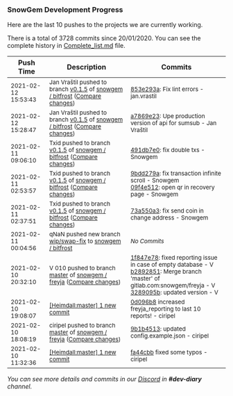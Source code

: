 
### SnowGem Development Progress

Here are the last 10 pushes to the projects we are currently working.

There is a total of 3728 commits since 20/01/2020. You can see the complete history in
 [Complete_list.md](Complete_list.md) file.

| Push Time | Description | Commits |
| --- | --- | --- |
| <sub>2021-02-12 15:53:43</sub> | <sub>Jan Vraštil pushed to branch [v0\.1\.5](https://gitlab.com/snowgem/bitfrost/commits/v0.1.5) of [snowgem / bitfrost](https://gitlab.com/snowgem/bitfrost) ([Compare changes](https://gitlab.com/snowgem/bitfrost/compare/a7869e23459ec871b19e31a230bc5726d21ef39f...853e293a41c6786e8bdf580a5e0f75bd7c8fb521))</sub> | <sub>[853e293a](https://gitlab.com/snowgem/bitfrost/-/commit/853e293a41c6786e8bdf580a5e0f75bd7c8fb521): Fix lint errors - jan.vrastil</sub> |
| <sub>2021-02-12 15:28:47</sub> | <sub>Jan Vraštil pushed to branch [v0\.1\.5](https://gitlab.com/snowgem/bitfrost/commits/v0.1.5) of [snowgem / bitfrost](https://gitlab.com/snowgem/bitfrost) ([Compare changes](https://gitlab.com/snowgem/bitfrost/compare/491db7e00c54add7c9cabf84ebd6b5a173f85c83...a7869e23459ec871b19e31a230bc5726d21ef39f))</sub> | <sub>[a7869e23](https://gitlab.com/snowgem/bitfrost/-/commit/a7869e23459ec871b19e31a230bc5726d21ef39f): Upe production version of api for sumsub - Jan Vraštil</sub> |
| <sub>2021-02-11 09:06:10</sub> | <sub>Txid pushed to branch [v0\.1\.5](https://gitlab.com/snowgem/bitfrost/commits/v0.1.5) of [snowgem / bitfrost](https://gitlab.com/snowgem/bitfrost) ([Compare changes](https://gitlab.com/snowgem/bitfrost/compare/09f4e5127b772624ab6488240302b414e9b4d230...491db7e00c54add7c9cabf84ebd6b5a173f85c83))</sub> | <sub>[491db7e0](https://gitlab.com/snowgem/bitfrost/-/commit/491db7e00c54add7c9cabf84ebd6b5a173f85c83): fix double txs - Snowgem</sub> |
| <sub>2021-02-11 02:53:57</sub> | <sub>Txid pushed to branch [v0\.1\.5](https://gitlab.com/snowgem/bitfrost/commits/v0.1.5) of [snowgem / bitfrost](https://gitlab.com/snowgem/bitfrost) ([Compare changes](https://gitlab.com/snowgem/bitfrost/compare/73a550a3788468ce2b2f85b257981286b63c0e48...09f4e5127b772624ab6488240302b414e9b4d230))</sub> | <sub>[9bdd279a](https://gitlab.com/snowgem/bitfrost/-/commit/9bdd279a1e7b347d8c9a32224aecd947f77d6f11): fix transaction infinite scroll - Snowgem<br>[09f4e512](https://gitlab.com/snowgem/bitfrost/-/commit/09f4e5127b772624ab6488240302b414e9b4d230): open qr in recovery page - Snowgem</sub> |
| <sub>2021-02-11 02:37:51</sub> | <sub>Txid pushed to branch [v0\.1\.5](https://gitlab.com/snowgem/bitfrost/commits/v0.1.5) of [snowgem / bitfrost](https://gitlab.com/snowgem/bitfrost) ([Compare changes](https://gitlab.com/snowgem/bitfrost/compare/215a7d73534eb81f6e12f4373a145ffde948015e...73a550a3788468ce2b2f85b257981286b63c0e48))</sub> | <sub>[73a550a3](https://gitlab.com/snowgem/bitfrost/-/commit/73a550a3788468ce2b2f85b257981286b63c0e48): fix send coin in change address - Snowgem</sub> |
| <sub>2021-02-11 00:04:56</sub> | <sub>qNaN pushed new branch [wip/swap\-fix](https://gitlab.com/snowgem/bitfrost/commits/wip/swap-fix) to [snowgem / bitfrost](https://gitlab.com/snowgem/bitfrost)</sub> | <sub>_No Commits_</sub> |
| <sub>2021-02-10 20:32:10</sub> | <sub>V 010 pushed to branch [master](https://gitlab.com/snowgem/freyja/commits/master) of [snowgem / freyja](https://gitlab.com/snowgem/freyja) ([Compare changes](https://gitlab.com/snowgem/freyja/compare/9b1b45133399751c20db7c588cbb7e67885aa6dd...3289095bf6a4ce375c291455aa8a39a93db0fb68))</sub> | <sub>[1f847e78](https://gitlab.com/snowgem/freyja/-/commit/1f847e78836400136cf5fbba74246a7aa4b9c6b0): fixed reporting issue in case of empty database - V<br>[b2892851](https://gitlab.com/snowgem/freyja/-/commit/b2892851e92df0d68b5cb2f54ceded77561f71c7): Merge branch 'master' of gitlab.com:snowgem/freyja - V<br>[3289095b](https://gitlab.com/snowgem/freyja/-/commit/3289095bf6a4ce375c291455aa8a39a93db0fb68): updated version - V</sub> |
| <sub>2021-02-10 19:08:07</sub> | <sub>[[Heimdall:master] 1 new commit](https://github.com/ciripel/Heimdall/commit/0d096b8f643080f8570309a3d33e5061da0f89d4)</sub> | <sub>[0d096b8](https://github.com/ciripel/Heimdall/commit/0d096b8f643080f8570309a3d33e5061da0f89d4) increased freyja_reporting to last 10 reports! - ciripel</sub> |
| <sub>2021-02-10 18:08:19</sub> | <sub>ciripel pushed to branch [master](https://gitlab.com/snowgem/freyja/commits/master) of [snowgem / freyja](https://gitlab.com/snowgem/freyja) ([Compare changes](https://gitlab.com/snowgem/freyja/compare/0714053e2a40de1db5c2106097097bf42747ce76...9b1b45133399751c20db7c588cbb7e67885aa6dd))</sub> | <sub>[9b1b4513](https://gitlab.com/snowgem/freyja/-/commit/9b1b45133399751c20db7c588cbb7e67885aa6dd): updated config.example.json - ciripel</sub> |
| <sub>2021-02-10 11:32:36</sub> | <sub>[[Heimdall:master] 1 new commit](https://github.com/ciripel/Heimdall/commit/fa44cbbdec5085ada12abc91e265a2eec3ddd995)</sub> | <sub>[fa44cbb](https://github.com/ciripel/Heimdall/commit/fa44cbbdec5085ada12abc91e265a2eec3ddd995) fixed some typos - ciripel</sub> |

_You can see more details and commits in our [Discord](https://discord.gg/zumGnbg) in **#dev-diary** channel._
